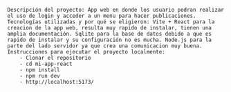 
    Descripción del proyecto: App web en donde los usuario podran realizar el uso de login y acceder a un menu para hacer publicaciones.
    Tecnologías utilizadas y por qué se eligieron: Vite + React para la creacion de la app web, resulta muy rapido de instalar, tienen una amplia documentación. Sqlite para la base de datos debido a que es rapido de instalar y su configuración no es mucha. Node.js para la parte del lado servidor ya que crea una comunicacion muy buena.
    Instrucciones para ejecutar el proyecto localmente: 
        - Clonar el repositorio
        - cd mi-app-react
        - npm install
        - npm run dev
        - http://localhost:5173/

